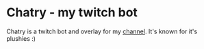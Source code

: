 # Chatry - my twitch bot
Chatry is a twitch bot and overlay for my [channel](https://twitch.tv/infinitecoder01).
It's known for it's plushies :)

